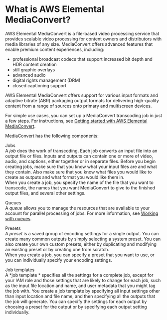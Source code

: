 # What is AWS Elemental MediaConvert?<a name="what-is"></a>

AWS Elemental MediaConvert is a file\-based video processing service that provides scalable video processing for content owners and distributors with media libraries of any size\. MediaConvert offers advanced features that enable premium content experiences, including:
+ professional broadcast codecs that support increased bit depth and HDR content creation
+ still graphic overlays
+ advanced audio
+ digital rights management \(DRM\)
+ closed captioning support

AWS Elemental MediaConvert offers support for various input formats and adaptive bitrate \(ABR\) packaging output formats for delivering high\-quality content from a range of sources onto primary and multiscreen devices\.

For simple use cases, you can set up a MediaConvert transcoding job in just a few steps\. For instructions, see [Getting started with AWS Elemental MediaConvert](getting-started.md)\. 

 MediaConvert has the following components:

Jobs  
A *job* does the work of transcoding\. Each job converts an input file into an output file or files\. Inputs and outputs can contain one or more of video, audio, and captions, either together or in separate files\. Before you begin creating jobs, make sure that you know what your input files are and what they contain\. Also make sure that you know what files you would like to create as outputs and what format you would like them in\.   
When you create a job, you specify the name of the file that you want to transcode, the names that you want MediaConvert to give to the finished output files, and several other settings\.

Queues  
A *queue* allows you to manage the resources that are available to your account for parallel processing of jobs\. For more information, see [Working with queues](working-with-queues.md)\. 

Presets  
 A *preset* is a saved group of encoding settings for a single output\. You can create many common outputs by simply selecting a system preset\. You can also create your own custom presets, either by duplicating and modifying an existing preset or by creating one from scratch\.  
When you create a job, you can specify a preset that you want to use, or you can individually specify your encoding settings\.

Job templates  
A *job template * specifies all the settings for a complete job, except for your IAM role and those settings that are likely to change for each job, such as the input file location and name, and user metadata that you might tag the job with\. You create a job template by specifying all input settings other than input location and file name, and then specifying all the outputs that the job will generate\. You can specify the settings for each output by choosing a preset for the output or by specifying each output setting individually\.